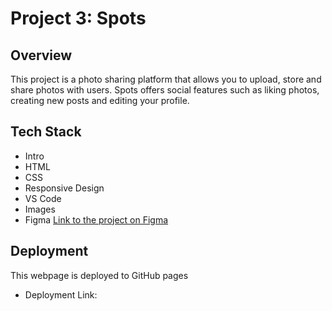 # Project 3: Spots

## Overview

This project is a photo sharing platform that allows you to upload, store and share photos with users. Spots offers social features such as liking photos, creating new posts and editing your profile.

## Tech Stack

- Intro
- HTML
- CSS
- Responsive Design
- VS Code
- Images
- Figma [Link to the project on Figma](https://www.figma.com/file/BBNm2bC3lj8QQMHlnqRsga/Sprint-3-Project-%E2%80%94-Spots?type=design&node-id=2%3A60&mode=design&t=afgNFybdorZO6cQo-1)

## Deployment

This webpage is deployed to GitHub pages

- Deployment Link:
